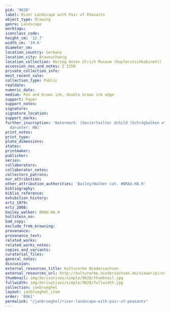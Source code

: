 ```yaml
---
pid: '9628'
label: River Landscape with Pair of Peasants
object_type: Drawing
genre: Landscape
worktags:
iconclass_code:
height_cm: '12.7'
width_cm: '19.6'
diameter_cm:
location_country: Germany
location_city: Braunschweig
location_collection: Herzog Anton Ulrich Museum (Kupferstichkabinett)
accession_nos_and_notes: Z 2359
private_collection_info:
most_recent_sale:
collection_type: Public
realdate:
numeric_date:
medium: Pen and brown ink, double brown ink edge
support: Paper
support_notes:
signature:
signature_location:
support_marks:
further_inscription: 'Watermark: [Gevierteilter Schild (Schrägbalken etc.), mit Krone,
  darunter: HB]'
print_notes:
print_type:
plate_dimensions:
states:
printmaker:
publisher:
series:
collaborators:
collaborator_notes:
collectors_patrons:
our_attribution:
other_attribution_authorities: 'Bailey/Walker cat. #BRAU.HA.9'
bibliography:
biblio_reference:
exhibition_history:
ertz_1979:
ertz_2008:
bailey_walker: BRAU.HA.9
hollstein_no:
bad_copy:
exclude_from_browsing:
provenance:
provenance_text:
related_works:
related_works_notes:
copies_and_variants:
curatorial_files:
general_notes:
discussion:
external_resources_title: Kulturerbe Niedersachsen
external_resources_url: http://kulturerbe.niedersachsen.de/viewer/piresolver
thumbnail: img/derivatives/simple/9628/thumbnail.jpg
fullwidth: img/derivatives/simple/9628/fullwidth.jpg
collection: janbrueghel
layout: janbrueghel_item
order: '0961'
permalink: "/janbrueghel/river-landscape-with-pair-of-peasants"
---
```

